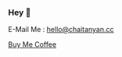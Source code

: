 ### Hey 👋

E-Mail Me : [hello@chaitanyan.cc](mailto:hello@chaitanyan.cc)

[Buy Me Coffee](https://buymeacoffee.com/hiiamchaitanya)
